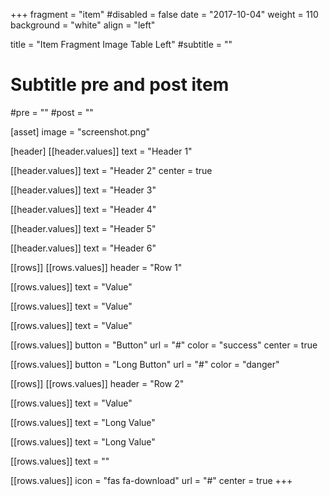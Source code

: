+++
fragment = "item"
#disabled = false
date = "2017-10-04"
weight = 110
background = "white"
align = "left"

title = "Item Fragment Image Table Left"
#subtitle = ""

# Subtitle pre and post item
#pre = ""
#post = ""

[asset]
  image = "screenshot.png"

[header]
  [[header.values]]
    text = "Header 1"

  [[header.values]]
    text = "Header 2"
    center = true

  [[header.values]]
    text = "Header 3"

  [[header.values]]
    text = "Header 4"

  [[header.values]]
    text = "Header 5"

  [[header.values]]
    text = "Header 6"

[[rows]]
  [[rows.values]]
    header = "Row 1"

  [[rows.values]]
    text = "Value"

  [[rows.values]]
    text = "Value"

  [[rows.values]]
    text = "Value"

  [[rows.values]]
    button = "Button"
    url = "#"
    color = "success"
    center = true

  [[rows.values]]
    button = "Long Button"
    url = "#"
    color = "danger"

[[rows]]
  [[rows.values]]
    header = "Row 2"

  [[rows.values]]
    text = "Value"

  [[rows.values]]
    text = "Long Value"

  [[rows.values]]
    text = "Long Value"

  [[rows.values]]
    text = ""

  [[rows.values]]
    icon = "fas fa-download"
    url = "#"
    center = true
+++
